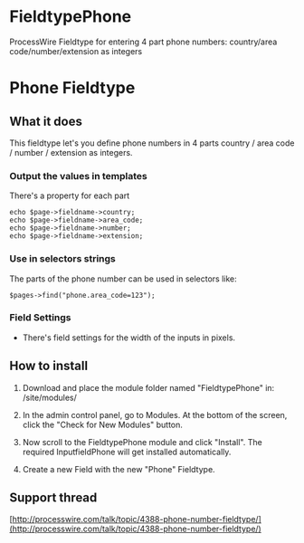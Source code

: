 FieldtypePhone
==============

ProcessWire Fieldtype for entering 4 part phone numbers: country/area code/number/extension as integers


# Phone Fieldtype

## What it does

This fieldtype let's you define phone numbers in 4 parts country / area code / number / extension as integers.

### Output the values in templates

There's a property for each part

```
echo $page->fieldname->country;
echo $page->fieldname->area_code;
echo $page->fieldname->number;
echo $page->fieldname->extension;
```
### Use in selectors strings

The parts of the phone number can be used in selectors like:

`$pages->find("phone.area_code=123");`

### Field Settings

* There's field settings for the width of the inputs in pixels.

## How to install

1. Download and place the module folder named "FieldtypePhone" in:
/site/modules/

2. In the admin control panel, go to Modules. At the bottom of the
screen, click the "Check for New Modules" button.

3. Now scroll to the FieldtypePhone module and click "Install". The required InputfieldPhone will get installed automatically.

4. Create a new Field with the new "Phone" Fieldtype.

## Support thread

[http://processwire.com/talk/topic/4388-phone-number-fieldtype/](http://processwire.com/talk/topic/4388-phone-number-fieldtype/)

